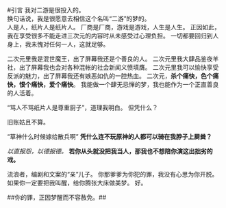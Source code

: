 #引言
我对二游是很投入的。<br />
换句话说，我是很愿意去相信这个名叫“二游”的梦的。
<br />
人是人，纸片人是纸片人。
厂商是厂商，游戏是游戏，人生是人生。
正因如此，我在享受很多不能走进三次元的内容时从未感受过心理负担。
一切都要回归到人身上，我未愧对任何一人，这就足够。

二次元里我是混世魔王，出了屏幕我还是个善良的人。
二次元里我大肆品鉴夜羊社，出了屏幕我也会对各种混帐的社会新闻义愤填膺。
二次元里我可以愉快享受反派的魅力，出了屏幕我还有嫉恶如仇的一腔热血。
二次元，**杀个痛快，色个痛快，恨个痛快，爱个痛快**。
我能做一个肆无忌惮的梦，我也能作为一个正直善良的人活着。

“骂人不骂纸片人是尊重厨子”，道理我明白。
但凭什么？

旧账姑且不算。

“草神什么时候嫁给散兵啊”
**凭什么连不玩原神的人都可以骑在我脖子上屙粪？**

*以直报怨，以德报德。*
**若你从头就没把我当人，那我也不想陪你演这出拙劣的戏。**

流浪者，编剧和文案的“亲”儿子。
你那爹爹为你犯的罪，我没有心思为你开脱。
如果你一定要把我叫醒，给你腾张大床做美梦。
好。

##你的罪，正因梦醒而不容赦免。##
